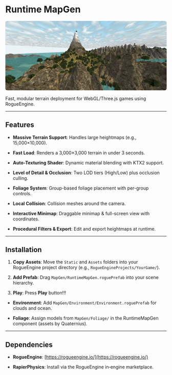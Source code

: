 # Runtime MapGen

<div align="center">
<p align="center">
  <img src="./preview.png" alt="RMG preview" width="1000" style="border-radius: 6px;"/>
</p>

</div>

Fast, modular terrain deployment for WebGL/Three.js games using RogueEngine.

---

## Features

- **Massive Terrain Support**: Handles large heightmaps (e.g., 15,000×10,000).
  
- **Fast Load**: Renders a 3,000×3,000 terrain in under 3 seconds.
  
- **Auto-Texturing Shader**: Dynamic material blending with KTX2 support.
  
- **Level of Detail & Occlusion**: Two LOD tiers (High/Low) plus occlusion culling.
  
- **Foliage System**: Group-based foliage placement with per-group controls.
  
- **Local Collision**: Collision meshes around the camera.
  
- **Interactive Minimap**: Draggable minimap & full-screen view with coordinates.
  
- **Procedural Filters & Export**: Edit and export heightmaps at runtime.
  

---

## Installation

1. **Copy Assets**: Move the `Static` and `Assets` folders into your RogueEngine project directory (e.g., `RogueEngineProjects/YourGame/`).
  
2. **Add Prefab**: Drag `MapGen/RuntimeMapGen.roguePrefab` into your scene hierarchy.
  
3. **Play**: Press **Play** button!!!
  

- **Environment**: Add `MapGen/Environment/Environment.roguePrefab` for clouds and ocean.
  
- **Foliage**: Assign models from `MapGen/Foliage/` in the RuntimeMapGen component (assets by Quaternius).
  

---

## Dependencies

- **RogueEngine**: [https://rogueengine.io/](https://rogueengine.io/)
  
- **RapierPhysics**: Install via the RogueEngine in‑engine marketplace.
